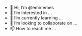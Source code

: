 - 👋 Hi, I’m @emirlemes
- 👀 I’m interested in ...
- 🌱 I’m currently learning ...
- 💞️ I’m looking to collaborate on ...
- 📫 How to reach me ...

<!---
emirlemes/emirlemes is a ✨ special ✨ repository because its `README.md` (this file) appears on your GitHub profile.
You can click the Preview link to take a look at your changes.
--->
